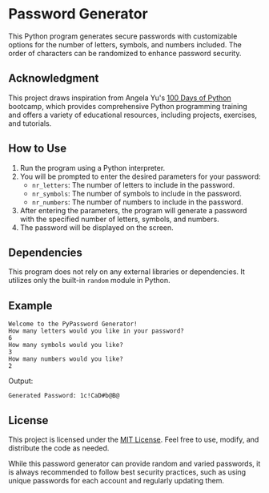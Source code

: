 # Password Generator

This Python program generates secure passwords with customizable options for the number of letters, symbols, and numbers included. The order of characters can be randomized to enhance password security.

## Acknowledgment

This project draws inspiration from Angela Yu's [100 Days of Python](https://100daysofpython.dev/) bootcamp, which provides comprehensive Python programming training and offers a variety of educational resources, including projects, exercises, and tutorials.

## How to Use

1. Run the program using a Python interpreter.
2. You will be prompted to enter the desired parameters for your password:
   - `nr_letters`: The number of letters to include in the password.
   - `nr_symbols`: The number of symbols to include in the password.
   - `nr_numbers`: The number of numbers to include in the password.
3. After entering the parameters, the program will generate a password with the specified number of letters, symbols, and numbers.
4. The password will be displayed on the screen.

## Dependencies

This program does not rely on any external libraries or dependencies. It utilizes only the built-in `random` module in Python.

## Example

```
Welcome to the PyPassword Generator!
How many letters would you like in your password?
6
How many symbols would you like?
3
How many numbers would you like?
2
```

Output:
```
Generated Password: 1c!CaD#b@B@
```

## License

This project is licensed under the [MIT License](LICENSE). Feel free to use, modify, and distribute the code as needed.

While this password generator can provide random and varied passwords, it is always recommended to follow best security practices, such as using unique passwords for each account and regularly updating them.
